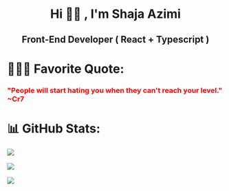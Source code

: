 <h1 align="center">Hi 👋🏻 , I'm Shaja Azimi </h1>
<h2 align="center">Front-End Developer ( React + Typescript )</h2>

# 🙇🏻‍♂️ Favorite Quote: 
### <span style="color:red">"People will start hating you when they can't reach your level." ~Cr7</span>

# 📊 GitHub Stats:
![](https://github-readme-stats.vercel.app/api?username=AzimiShaja&theme=vue-dark&hide_border=false&include_all_commits=false&count_private=false)<br/><br/>
![](https://github-readme-streak-stats.herokuapp.com/?user=AzimiShaja&theme=vue-dark&hide_border=false)<br/> <br/>
![](https://github-readme-stats.vercel.app/api/top-langs/?username=AzimiShaja&theme=vue-dark&hide_border=false&include_all_commits=false&count_private=false&layout=compact)
